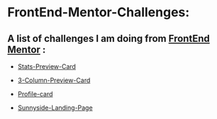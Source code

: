 # FrontEnd-Mentor-Challenges:

## A list of challenges I am doing from [FrontEnd Mentor](https://www.frontendmentor.io/challenges) :

* [Stats-Preview-Card](https://front-end-mentor-challenges-stats-component.vercel.app/)

* [3-Column-Preview-Card](https://www.frontendmentor.io/challenges/3column-preview-card-component-pH92eAR2-)

* [Profile-card](https://front-end-mentor-challenges-ten.vercel.app/)

* [Sunnyside-Landing-Page](https://hopeful-gates-c3a9fd.netlify.app/)



